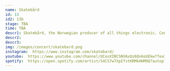 ```yaml
---
name: Skatebård
id: 13
id2: 13b
stage: TBA
time: TBA
descr1: Skatebård, the Norwegian producer of all things electronic. Connoisseurs know that his catalogue oscillates between emotional techno, neo-italo, electro from an alternative future and a Scando-cosmic reinterpretation of pure Detroitian house. Skatebård releases on labels like Digitalo Enterprises, Radius Records, Supersoul Recordings, Tellè Records, Keys of Life Finland, Luna Flicks, Totally and Sex Tags Mania.
descr2:
descr3:
img: /images/concert/skatebard.png
instagram:  https://www.instagram.com/skatebard/
youtube:  https://www.youtube.com/channel/UCosXIBCSNVAxQz6Qn6oUEkw?feature=gws_kp_artist&feature=gws_kp_artist
spotify:  https://open.spotify.com/artist/54CS7wTXpIfstKRMkHHM9Q?autoplay=true
---
```

